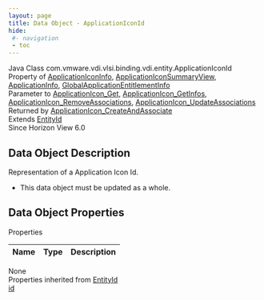 ```yaml
---
layout: page
title: Data Object - ApplicationIconId
hide:
 #- navigation
 - toc
---
```


  
  
  



Java Class
    com.vmware.vdi.vlsi.binding.vdi.entity.ApplicationIconId  
Property of
     [ApplicationIconInfo](vdi.resources.ApplicationIcon.ApplicationIconInfo.md#field_detail), [ApplicationIconSummaryView](vdi.resources.ApplicationIcon.ApplicationIconSummaryView.md#field_detail), [ApplicationInfo](vdi.resources.Application.ApplicationInfo.md#field_detail), [GlobalApplicationEntitlementInfo](vdi.federation.GlobalApplicationEntitlement.GlobalApplicationEntitlementInfo.md#field_detail)  
Parameter to
     [ApplicationIcon_Get](vdi.resources.ApplicationIcon.md#get), [ApplicationIcon_GetInfos](vdi.resources.ApplicationIcon.md#getInfos), [ApplicationIcon_RemoveAssociations](vdi.resources.ApplicationIcon.md#removeAssociations), [ApplicationIcon_UpdateAssociations](vdi.resources.ApplicationIcon.md#updateAssociations)  
Returned by
     [ApplicationIcon_CreateAndAssociate](vdi.resources.ApplicationIcon.md#createAndAssociate)  
Extends
     [EntityId](vdi.EntityId.md)  
Since 
    Horizon View 6.0

## Data Object Description 

Representation of a Application Icon Id. 

  * This data object must be updated as a whole.



## Data Object Properties

Properties

Name |  Type |  Description   
---|---|---  
None  
Properties inherited from [EntityId](vdi.EntityId.md)  
[id](vdi.EntityId.md#id)  
  
  

  
  

